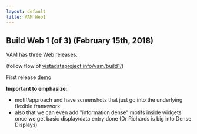 ```yaml
---
layout: default
title: VAM Web1
---
```


## Build Web 1 (of 3) (February 15th, 2018)

VAM has three Web releases.

(follow flow of [vistadataproject.info/vam/build1/](http://vistadataproject.info/vam/build1/))

First release [demo](demo1/)

__Important to emphasize__:
  * motif/approach and have screenshots that just go into the underlying flexible framework
  * also that we can even add "information dense" motifs inside widgets once we get basic display/data entry done (Dr Richards is big into Dense Displays)

